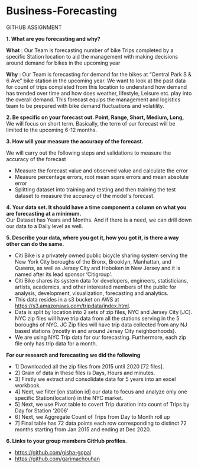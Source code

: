 # Business-Forecasting

GITHUB ASSIGNMENT

**1. What are you forecasting and why?**

**What** : Our Team is forecasting number of bike Trips completed by a specific Station location to aid the management with making decisions around demand for bikes in the upcoming year

**Why** : Our Team is forecasting for demand for the bikes at “Central Park S & 6 Ave” bike station in the upcoming year. We want to look at the past data for count of trips completed from this location to understand how demand has trended over time and how does weather, lifestyle, Leisure etc. play into the overall demand. This forecast equips the management and logistics team to be prepared with bike demand fluctuations and volatility. 

**2. Be specific on your forecast out. Point, Range, Short, Medium, Long,**\
     We will focus on short term. Basically, the term of our forecast will be limited to the upcoming 6-12 months.

**3. How will your measure the accuracy of the forecast.**

We will carry out the following steps and validations to measure the accuracy of the forecast
* Measure the forecast value and observed value and calculate the error
* Measure percentage errors, root mean sqare errors and mean absolute error
* Splitting dataset into training and testing and then training the test dataset to measure the accuracy of the model's forecast.


**4. Your data set. It should have a time component a column on what you are forecasting at a minimum.**\
Our Dataset has Years and Months. And if there is a need, we can drill down our data to a Daily level as well.

**5. Describe your data, where you got it, how you got it, is there a way other can do the same.**

* Citi Bike is a privately owned public bicycle sharing system serving the New York City boroughs of the Bronx, Brooklyn, Manhattan, and Queens, as well as Jersey City and Hoboken in New Jersey and it is named after its lead sponsor ‘Citigroup’.
* Citi Bike shares its system data for developers, engineers, statisticians, artists, academics, and other interested members of the public for analysis, development, visualization, forecasting and analytics.
* This data resides in a s3 bucket on AWS at https://s3.amazonaws.com/tripdata/index.html.
* Data is split by location into 2 sets of zip files, NYC and Jersey City [JC]. NYC zip files will have trip data from all the stations serving in the 5 boroughs of NYC. JC Zip files will have trip data collected from any NJ based stations (mostly in and around Jersey City neighborhoods).
* We are using NYC Trip data for our forecasting. Furthermore, each zip file only has trip data for a month. 

**For our research and forecasting we did the following**

* 1] Downloaded all the zip files from 2015 until 2020 [72 files].
* 2] Grain of data in these files is Days, Hours and minutes.
* 3] Firstly we extract and consolidate data for 5 years into an excel workbook.
* 4] Next, we filter [on station id] our data to focus and analyze only one specific Station(location) in the NYC market.
* 5] Next, we use Pivot table to covert Trip duration into count of Trips by Day for Station ‘2006’
* 6] Next, we Aggregate Count of Trips from Day to Month roll up
* 7] Final table has 72 data points each row corresponding to distinct 72 months starting from Jan 2015 and ending at Dec 2020.

**6. Links to your group members GitHub profiles.**

* https://github.com/gisha-gopal
* https://github.com/garimachouhan


